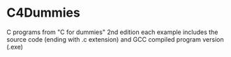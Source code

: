# C4Dummies
C programs from "C for dummies" 2nd edition
each example includes the source code (ending with .c extension) and GCC compiled program version (.exe)


